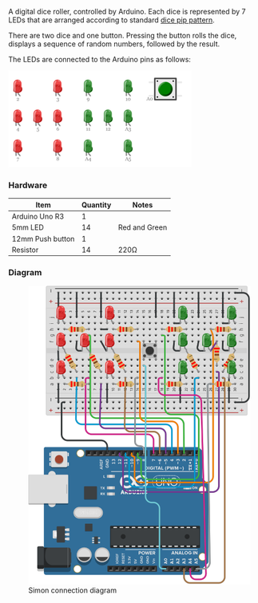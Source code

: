 A digital dice roller, controlled by Arduino. Each dice is represented by 7 LEDs
that are arranged according to standard [dice pip pattern](<https://en.wikipedia.org/wiki/Pip_(counting)>).

There are two dice and one button. Pressing the button rolls the dice, displays a sequence
of random numbers, followed by the result.

The LEDs are connected to the Arduino pins
as follows:

<img src="images/led-pins.png" alt="LED pin connections" style="max-width: 367px" />

### Hardware

| Item             | Quantity | Notes         |
| ---------------- | -------- | ------------- |
| Arduino Uno R3   | 1        |               |
| 5mm LED          | 14       | Red and Green |
| 12mm Push button | 1        |               |
| Resistor         | 14       | 220Ω          |

### Diagram

<figure>
    <img src="images/diagram.png" alt="diagram" style="max-width: 445px" />
    <figcaption>Simon connection diagram</figcaption>
</figure>
